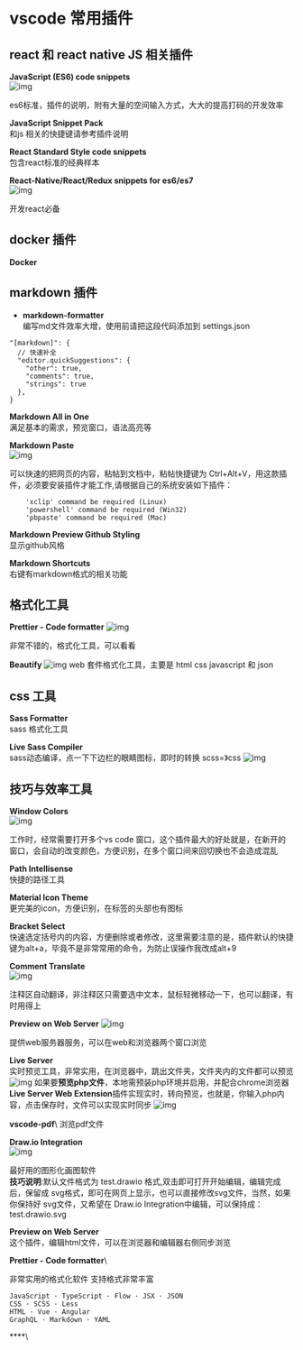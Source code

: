 # vscode 常用插件

## react 和 react native JS 相关插件
**JavaScript (ES6) code snippets**\
![img](./images/es6.png)

es6标准，插件的说明，附有大量的空间输入方式，大大的提高打码的开发效率

**JavaScript Snippet Pack**\
和js 相关的快捷键请参考插件说明

**React Standard Style code snippets**\
包含react标准的经典样本

**React-Native/React/Redux snippets for es6/es7**\
![img](./images/react.png)

开发react必备


## docker 插件

**Docker**


## markdown 插件
- **markdown-formatter** \
  编写md文件效率大增，使用前请把这段代码添加到 settings.json

```
"[markdown]": {
  // 快速补全
  "editor.quickSuggestions": {
    "other": true,
    "comments": true,
    "strings": true
  },
}

```

 **Markdown All in One** \
  满足基本的需求，预览窗口，语法高亮等

  **Markdown Paste** \
  ![img](./images/paste.png)

  可以快速的把网页的内容，粘帖到文档中，粘帖快捷键为 Ctrl+Alt+V，用这款插件，必须要安装插件才能工作,请根据自己的系统安装如下插件：
```
    'xclip' command be required (Linux)
    'powershell' command be required (Win32)
    'pbpaste' command be required (Mac)
```
**Markdown Preview Github Styling** \
显示github风格

  **Markdown Shortcuts** \
  右键有markdown格式的相关功能

## 格式化工具

**Prettier - Code formatter**
![img](./images/Prettier%20-%20Code%20formatter.png)

非常不错的，格式化工具，可以看看

**Beautify**
![img](./images/Beautify.png)
web 套件格式化工具，主要是 html css javascript 和 json

## css 工具
**Sass Formatter** \
sass 格式化工具

**Live Sass Compiler**\
sass动态编译，点一下下边栏的眼睛图标，即时的转换 scss=》css
![img](./images/Live%20Sass%20Compiler.png)

## 技巧与效率工具
**Window Colors**\
![img](./images/Window%20Colors.png)

工作时，经常需要打开多个vs code 窗口，这个插件最大的好处就是，在新开的窗口，会自动的改变颜色，方便识别，在多个窗口间来回切换也不会造成混乱

**Path Intellisense**\
快捷的路径工具

**Material Icon Theme**\
更完美的icon，方便识别，在标签的头部也有图标

**Bracket Select**\
快速选定括号内的内容，方便删除或者修改，这里需要注意的是，插件默认的快捷键为alt+a，毕竟不是非常常用的命令，为防止误操作我改成alt+9

**Comment Translate** \
![img](images/Comment%20Translate.png)

注释区自动翻译，非注释区只需要选中文本，鼠标轻微移动一下，也可以翻译，有时用得上


**Preview on Web Server**
![img](./iamges/../images/Preview%20on%20Web%20Server.png)

提供web服务器服务，可以在web和浏览器两个窗口浏览

**Live Server**\
实时预览工具，非常实用，在浏览器中，跳出文件夹，文件夹内的文件都可以预览
![img](./images/liveserver.png)
如果要**预览php文件**，本地需预装php环境并启用，并配合chrome浏览器**Live Server Web Extension**插件实现实时，转向预览，也就是，你输入php内容，点击保存时，文件可以实现实时同步
![img](./images/2021-02-24_13-28.png)

**vscode-pdf**\ 
浏览pdf文件

**Draw.io Integration**\
![img](./images/draw.io.png)

最好用的图形化画图软件\
**技巧说明**:默认文件格式为 test.drawio 格式,双击即可打开开始编辑，编辑完成后，保留成 svg格式，即可在网页上显示，也可以直接修改svg文件，当然，如果你保持好 svg文件，又希望在 Draw.io Integration中编辑，可以保持成： test.drawio.svg

**Preview on Web Server**\
这个插件，编辑html文件，可以在浏览器和编辑器右侧同步浏览

**Prettier - Code formatter**\

非常实用的格式化软件 支持格式非常丰富
```
JavaScript · TypeScript · Flow · JSX · JSON
CSS · SCSS · Less
HTML · Vue · Angular
GraphQL · Markdown · YAML
```

****\







